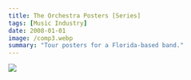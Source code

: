 ```yaml
---
title: The Orchestra Posters [Series]
tags: [Music Industry]
date: 2008-01-01
image: /comp3.webp
summary: "Tour posters for a Florida-based band."
---
```


![](/poster.webp)